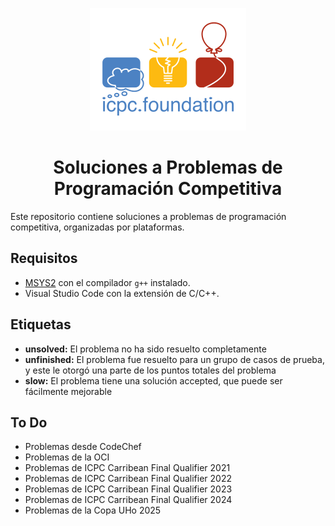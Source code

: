 <center>

![ICPC LOGO](./icpc-logo.png)

# Soluciones a Problemas de Programación Competitiva

</center>

Este repositorio contiene soluciones a problemas de programación competitiva, organizadas por plataformas.

## Requisitos

- [MSYS2](https://www.msys2.org/) con el compilador `g++` instalado.
- Visual Studio Code con la extensión de C/C++.

## Etiquetas

- **unsolved:** El problema no ha sido resuelto completamente
- **unfinished:** El problema fue resuelto para un grupo de casos de prueba, y este le otorgó una parte de los puntos totales del problema
- **slow:** El problema tiene una solución accepted, que puede ser fácilmente mejorable

## To Do

- Problemas desde CodeChef
- Problemas de la OCI
- Problemas de ICPC Carribean Final Qualifier 2021
- Problemas de ICPC Carribean Final Qualifier 2022
- Problemas de ICPC Carribean Final Qualifier 2023
- Problemas de ICPC Carribean Final Qualifier 2024
- Problemas de la Copa UHo 2025
